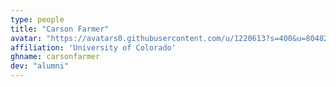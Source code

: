 ```yaml
---
type: people
title: "Carson Farmer"
avatar: "https://avatars0.githubusercontent.com/u/1220613?s=400&u=8048272c1509d02cdeabb6ae561bf1c697869a33&v=4"
affiliation: 'University of Colorado'
ghname: carsonfarmer
dev: "alumni"
---
```


